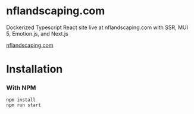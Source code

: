 # nflandscaping.com

Dockerized Typescript React site live at nflandscaping.com with SSR, MUI 5, Emotion.js, and Next.js

[nflandscaping.com](https://www.nflandscaping.com)

# Installation

### With NPM

```
npm install
npm run start
```
